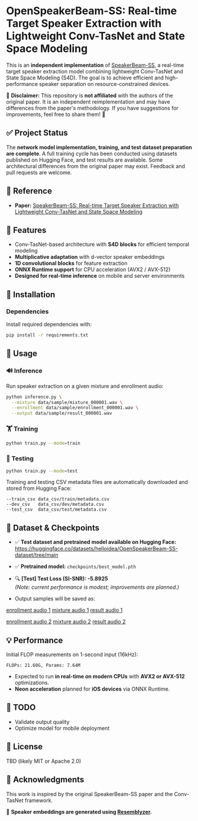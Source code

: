 # OpenSpeakerBeam-SS: Real-time Target Speaker Extraction with Lightweight Conv-TasNet and State Space Modeling

This is an **independent implementation** of [SpeakerBeam-SS](https://arxiv.org/abs/2407.01857), a real-time target speaker extraction model combining lightweight Conv-TasNet and State Space Modeling (S4D). The goal is to achieve efficient and high-performance speaker separation on resource-constrained devices.

🚨 **Disclaimer:** This repository is **not affiliated** with the authors of the original paper. It is an independent reimplementation and may have differences from the paper's methodology. If you have suggestions for improvements, feel free to share them! 🚨

## ✅ Project Status

The **network model implementation, training, and test dataset preparation are complete**. A full training cycle has been conducted using datasets published on Hugging Face, and test results are available. Some architectural differences from the original paper may exist. Feedback and pull requests are welcome.

## 📖 Reference

- **Paper:** [SpeakerBeam-SS: Real-time Target Speaker Extraction with Lightweight Conv-TasNet and State Space Modeling](https://arxiv.org/abs/2407.01857)

## 📌 Features

- Conv-TasNet-based architecture with **S4D blocks** for efficient temporal modeling
- **Multiplicative adaptation** with d-vector speaker embeddings
- **1D convolutional blocks** for feature extraction
- **ONNX Runtime support** for CPU acceleration (AVX2 / AVX-512)
- **Designed for real-time inference** on mobile and server environments

## 🔧 Installation

### Dependencies

Install required dependencies with:

```sh
pip install -r requirements.txt
```

## 🚀 Usage

### 🔊 Inference

Run speaker extraction on a given mixture and enrollment audio:

```sh
python inference.py \
  --mixture data/sample/mixture_000001.wav \
  --enrollment data/sample/enrollment_000001.wav \
  --output data/sample/result_000001.wav
```

### 🏋️ Training

```sh
python train.py --mode=train
```

### 🧪 Testing

```sh
python train.py --mode=test
```

Training and testing CSV metadata files are automatically downloaded and stored from Hugging Face:

```text
--train_csv data_csv/train/metadata.csv
--dev_csv   data_csv/dev/metadata.csv
--test_csv  data_csv/test/metadata.csv
```

## 💾 Dataset & Checkpoints

- ✅ **Test dataset and pretrained model available on Hugging Face:**  
  https://huggingface.co/datasets/helloidea/OpenSpeakerBeam-SS-dataset/tree/main

- ✅ **Pretrained model:** `checkpoints/best_model.pth`

- 🔍 **[Test] Test Loss (SI-SNR): -5.8925**  
  *(Note: current performance is modest; improvements are planned.)*

- Output samples will be saved as:

[enrollment audio 1](data/sample/enrollment_000001.wav)
[mixture audio 1](data/sample/mixture_000001.wav)
[result audio 1](data/sample/result_000001.wav)

[enrollment audio 2](data/sample/enrollment_000002.wav)
[mixture audio 2](data/sample/mixture_000002.wav)
[result audio 2](data/sample/result_000002.wav)

## 💡 Performance

Initial FLOP measurements on 1-second input (16kHz):

```
FLOPs: 21.60G, Params: 7.64M
```

- Expected to run **in real-time on modern CPUs** with **AVX2 or AVX-512** optimizations.
- **Neon acceleration** planned for **iOS devices** via ONNX Runtime.

## 📌 TODO

- Validate output quality
- Optimize model for mobile deployment

## 📜 License

TBD (likely MIT or Apache 2.0)

## 🙌 Acknowledgments

This work is inspired by the original SpeakerBeam-SS paper and the Conv-TasNet framework.

🔹 **Speaker embeddings are generated using [Resemblyzer](https://github.com/resemble-ai/Resemblyzer/).**

